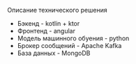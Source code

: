 Описание технического решения

- Бэкенд - kotlin + ktor 
- Фронтенд - angular
- Модель машинного обуения - python
- Брокер сообщений - Apache Kafka
- База данных - MongoDB
